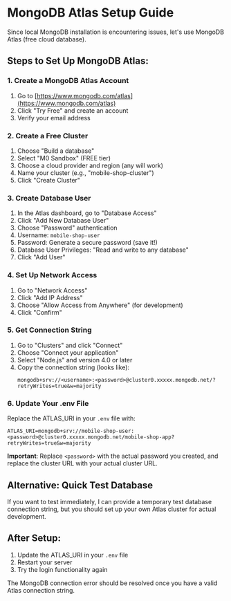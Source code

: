 # MongoDB Atlas Setup Guide

Since local MongoDB installation is encountering issues, let's use MongoDB Atlas (free cloud database).

## Steps to Set Up MongoDB Atlas:

### 1. Create a MongoDB Atlas Account
1. Go to [https://www.mongodb.com/atlas](https://www.mongodb.com/atlas)
2. Click "Try Free" and create an account
3. Verify your email address

### 2. Create a Free Cluster
1. Choose "Build a database"
2. Select "M0 Sandbox" (FREE tier)
3. Choose a cloud provider and region (any will work)
4. Name your cluster (e.g., "mobile-shop-cluster")
5. Click "Create Cluster"

### 3. Create Database User
1. In the Atlas dashboard, go to "Database Access"
2. Click "Add New Database User"
3. Choose "Password" authentication
4. Username: `mobile-shop-user`
5. Password: Generate a secure password (save it!)
6. Database User Privileges: "Read and write to any database"
7. Click "Add User"

### 4. Set Up Network Access
1. Go to "Network Access"
2. Click "Add IP Address"
3. Choose "Allow Access from Anywhere" (for development)
4. Click "Confirm"

### 5. Get Connection String
1. Go to "Clusters" and click "Connect"
2. Choose "Connect your application"
3. Select "Node.js" and version 4.0 or later
4. Copy the connection string (looks like):
   ```
   mongodb+srv://<username>:<password>@cluster0.xxxxx.mongodb.net/?retryWrites=true&w=majority
   ```

### 6. Update Your .env File
Replace the ATLAS_URI in your `.env` file with:
```
ATLAS_URI=mongodb+srv://mobile-shop-user:<password>@cluster0.xxxxx.mongodb.net/mobile-shop-app?retryWrites=true&w=majority
```

**Important**: Replace `<password>` with the actual password you created, and replace the cluster URL with your actual cluster URL.

## Alternative: Quick Test Database
If you want to test immediately, I can provide a temporary test database connection string, but you should set up your own Atlas cluster for actual development.

## After Setup:
1. Update the ATLAS_URI in your `.env` file
2. Restart your server
3. Try the login functionality again

The MongoDB connection error should be resolved once you have a valid Atlas connection string.
